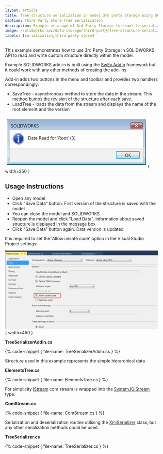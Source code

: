 ```yaml
---
layout: article
title: Tree structure serialization in model 3rd party storage using SOLIDWORKS API
caption: Third Party Store Tree Serialization
description: Example of usage of 3rd Party Storage (stream) to serialize and deserialize tree structure using SOLIDWORKS API and XmlSerializers within the model document
image: /solidworks-api/data-storage/third-party/tree-structure-serialization/read-data-result.png
labels: [serialization,third party store]
---
```

This example demonstrates how to use 3rd Party Storage in SOLIDWORKS API to read and write custom structure directly within the model.

Example SOLIDWORKS add-in is built using the [SwEx.AddIn](/labs/solidworks/swex/add-in/) framework but it could work with any other methods of creating the add-ins.

Add-in adds two buttons in the menu and toolbar and provides two handlers correspondingly: 

* SaveTree - asynchronous method to store the data in the stream. This method bumps the revision of the structure after each save.
* LoadTree - loads the data from the stream and displays the name of the root element and the version

![Result displayed from the data read from the stream](read-data-result.png){ width=250 }

## Usage Instructions

* Open any model
* Click "Save Data" button. First version of the structure is saved with the model
* You can close the model and SOLIDWORKS
* Reopen the model and click "Load Data". Information about saved structure is displayed in the message box
* Click "Save Data" button again. Data version is updated

It is required to set the 'Allow unsafe code' option in the Visual Studio Project settings:

![Allow unsafe code option in C# project](vs-setting-allow-unsafe-code.png){ width=450 }

**TreeSerializerAddIn.cs**

{% code-snippet { file-name: TreeSerializerAddIn.cs } %}

Structure used in this example represents the simple hierarchical data

**ElementsTree.cs**

{% code-snippet { file-name: ElementsTree.cs } %}

For simplicity [IStream](https://docs.microsoft.com/en-us/windows/desktop/api/objidl/nn-objidl-istream) com stream is wrapped into the [System.IO.Stream](https://docs.microsoft.com/en-us/dotnet/api/system.io.stream?view=netframework-4.7.2) type.

**ComStream.cs**

{% code-snippet { file-name: ComStream.cs } %}

Serialization and deserialization routine utilizing the [XmlSerializer](https://docs.microsoft.com/en-us/dotnet/api/system.xml.serialization.xmlserializer?view=netframework-4.7.2) class, but any other serialization methods could be used.

**TreeSerializer.cs**

{% code-snippet { file-name: TreeSerializer.cs } %}
